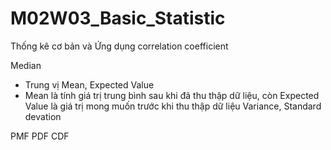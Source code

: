 # M02W03_Basic_Statistic
Thống kê cơ bản và Ứng dụng correlation coefficient


Median
- Trung vị
Mean, Expected Value
- Mean là tính giá trị trung bình sau khi đã thu thập dữ liệu, còn Expected Value là giá trị mong muốn trước khi thu thập dữ liệu 
Variance, Standard devation

PMF
PDF
CDF
